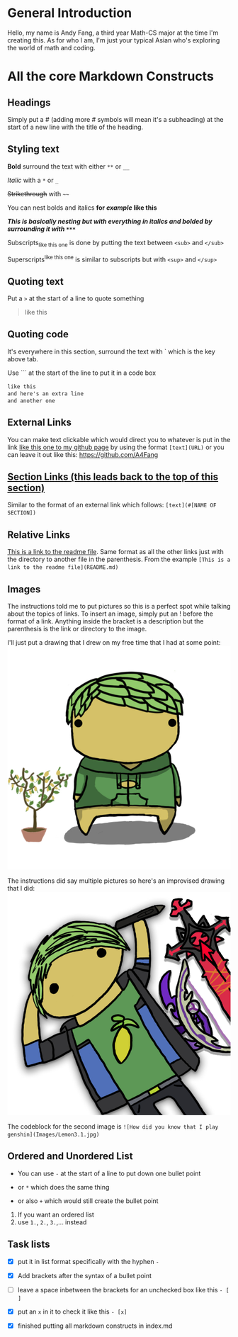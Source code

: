 # General Introduction

Hello, my name is Andy Fang, a third year Math-CS major at the time I'm creating this. As for who I am, I'm just your typical Asian who's exploring the world of math and coding.

# All the core Markdown Constructs

## Headings

Simply put a # (adding more # symbols will mean it's a subheading) at the start of a new line with the title of the heading.

## Styling text

**Bold** surround the text with either `**` or `__`

*Italic* with a `*` or `_`

~~Strikethrough~~ with `~~`

You can nest bolds and italics **for *example* like this**

***This is basically nesting but with everything in italics and bolded by surrounding it with `***`***

Subscripts<sub>like this one</sub> is done by putting the text between `<sub>` and `</sub>`

Superscripts<sup>like this one</sup> is similar to subscripts but with `<sup>` and `</sup>`

## Quoting text

Put a `>` at the start of a line to quote something

> like this

## Quoting code

It's everywhere in this section, surround the text with ` which is the key above tab.

Use ``` at the start of the line to put it in a code box

```
like this
and here's an extra line
and another one
```

## External Links

You can make text clickable which would direct you to whatever is put in the link [like this one to my github page](https://github.com/A4Fang) by using the format `[text](URL)` or you can leave it out like this: https://github.com/A4Fang

## [Section Links (this leads back to the top of this section)](#headings)

Similar to the format of an external link which follows: `[text](#[NAME OF SECTION])`

## Relative Links

[This is a link to the readme file](README.md). Same format as all the other links just with the directory to another file in the parenthesis. From the example `[This is a link to the readme file](README.md)`

## Images

The instructions told me to put pictures so this is a perfect spot while talking about the topics of links. To insert an image, simply put an ! before the format of a link. Anything inside the bracket is a description but the parenthesis is the link or directory to the image.

I'll just put a drawing that I drew on my free time that I had at some point: ![meh](Images/AndyStyleLemon.jpg)

The instructions did say multiple pictures so here's an improvised drawing that I did: ![How did you know that I play genshin](Images/Lemon3.1.jpg)

The codeblock for the second image is `![How did you know that I play genshin](Images/Lemon3.1.jpg)`

## Ordered and Unordered List

- You can use `-` at the start of a line to put down one bullet point
* or `*` which does the same thing
+ or also `+` which would still create the bullet point

1. If you want an ordered list
2. use `1.`, `2.`, `3.`,... instead

## Task lists

- [x] put it in list format specifically with the hyphen `-`
- [x] Add brackets after the syntax of a bullet point
- [ ] leave a space inbetween the brackets for an unchecked box like this `- [ ]`
- [x] put an `x` in it to check it like  this `- [x]`
- [x] finished putting all markdown constructs in index.md

